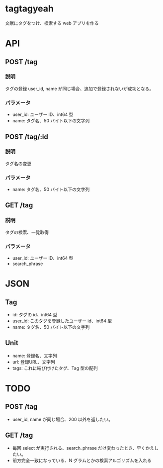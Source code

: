 # tagtagyeah
文献にタグをつけ、検索する web アプリを作る

# API

## POST /tag
### 説明
タグの登録
user_id, name が同じ場合、追加で登録されないが成功となる。

### パラメータ
- user_id: ユーザー ID、int64 型
- name: タグ名、50 バイト以下の文字列

## POST /tag/:id
### 説明
タグ名の変更

### パラメータ
- name: タグ名、50 バイト以下の文字列

## GET /tag
### 説明
タグの検索、一覧取得

### パラメータ
- user_id: ユーザー ID、int64 型
- search_phrase

# JSON
## Tag
- id: タグの id、int64 型
- user_id: このタグを登録したユーザー id、int64 型
- name: タグ名、50 バイト以下の文字列

## Unit
- name: 登録名、文字列
- url: 登録URL、文字列
- tags: これに結び付けたタグ、Tag 型の配列

# TODO
## POST /tag
- user_id, name が同じ場合、200 以外を返したい。

## GET /tag
- 毎回 select が実行される、search_phrase だけ変わったとき、早くかえしたい。
- 前方完全一致になっている、N グラムとかの検索アルゴリズムを入れる

